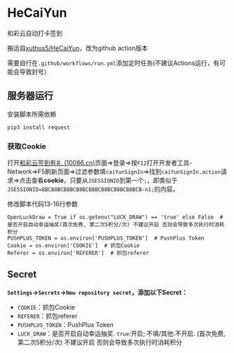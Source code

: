 # HeCaiYun

和彩云自动打卡签到

搬运自[xuthus5/HeCaiYun](https://github.com/xuthus5/HeCaiYun)，改为github action版本

需要自行在`.github/workflows/run.yml`添加定时任务(不建议Actions运行，有可能会导致封号）

## 服务器运行

安装脚本所需依赖
```
pip3 install request
```

### 获取Cookie

打开[和彩云签到有礼 (10086.cn)](https://caiyun.feixin.10086.cn:7071/portal/newsignin/index.jsp)页面=>登录=>按`F12`打开开发者工具-Network=>F5刷新页面=>过滤参数填`caiYunSignIn`=>找到`caiYunSignIn.action`请求=>点击查看**cookie**，只要从`JSESSIONID`到第一个`;`，即类似于`JSESSIONID=8BCB8BCB8BCB8BCB8BCB8BCB8BCB8BCB-n1;`的内容。

修改脚本代码13-16行参数
```
OpenLuckDraw = True if os.getenv("LUCK_DRAW") == 'true' else False  # 是否开启自动幸运抽奖(首次免费, 第二次5积分/次) 不建议开启 否则会导致多次执行时消耗积分
PUSHPLUS_TOKEN = os.environ['PUSHPLUS_TOKEN']  # PushPlus Token
Cookie = os.environ['COOKIE']  # 抓包Cookie
Referer = os.environ['REFERER']  # 抓包referer
```

## Secret

**`Settings`->`Secrets`->`New repository secret`，添加以下Secret：**
- `COOKIE`：抓包Cookie
- `REFERER`：抓包referer
- `PUSHPLUS_TOKEN`：PushPlus Token
- `LUCK_DRAW`：是否开启自动幸运抽奖. `true`:开启; 不填/其他:不开启. (首次免费, 第二次5积分/次) 不建议开启 否则会导致多次执行时消耗积分
